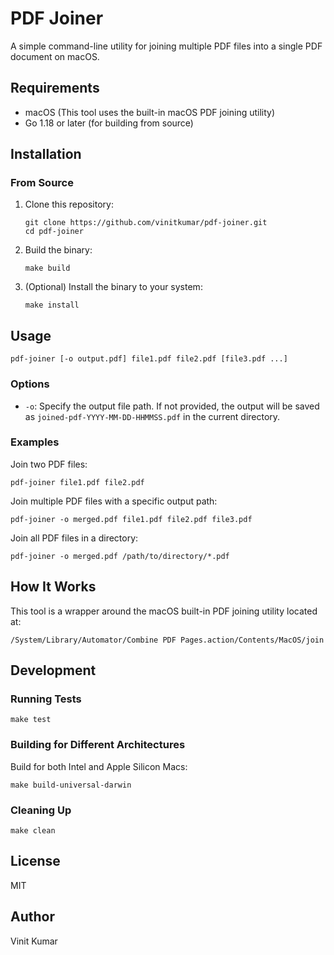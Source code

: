 # PDF Joiner

A simple command-line utility for joining multiple PDF files into a single PDF document on macOS.

## Requirements

- macOS (This tool uses the built-in macOS PDF joining utility)
- Go 1.18 or later (for building from source)

## Installation

### From Source

1. Clone this repository:
   ```
   git clone https://github.com/vinitkumar/pdf-joiner.git
   cd pdf-joiner
   ```

2. Build the binary:
   ```
   make build
   ```

3. (Optional) Install the binary to your system:
   ```
   make install
   ```

## Usage

```
pdf-joiner [-o output.pdf] file1.pdf file2.pdf [file3.pdf ...]
```

### Options

- `-o`: Specify the output file path. If not provided, the output will be saved as `joined-pdf-YYYY-MM-DD-HHMMSS.pdf` in the current directory.

### Examples

Join two PDF files:
```
pdf-joiner file1.pdf file2.pdf
```

Join multiple PDF files with a specific output path:
```
pdf-joiner -o merged.pdf file1.pdf file2.pdf file3.pdf
```

Join all PDF files in a directory:
```
pdf-joiner -o merged.pdf /path/to/directory/*.pdf
```

## How It Works

This tool is a wrapper around the macOS built-in PDF joining utility located at:
```
/System/Library/Automator/Combine PDF Pages.action/Contents/MacOS/join
```

## Development

### Running Tests

```
make test
```

### Building for Different Architectures

Build for both Intel and Apple Silicon Macs:
```
make build-universal-darwin
```

### Cleaning Up

```
make clean
```

## License

MIT

## Author

Vinit Kumar 